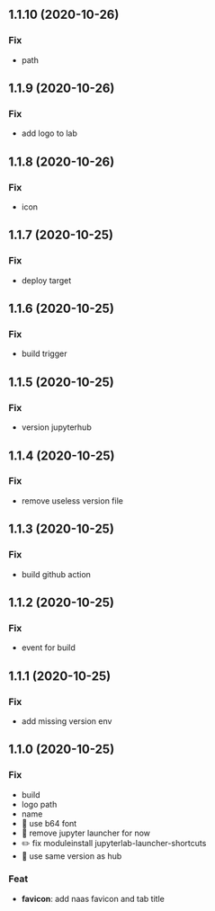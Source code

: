 ## 1.1.10 (2020-10-26)

### Fix

- path

## 1.1.9 (2020-10-26)

### Fix

- add logo to lab

## 1.1.8 (2020-10-26)

### Fix

- icon

## 1.1.7 (2020-10-25)

### Fix

- deploy target

## 1.1.6 (2020-10-25)

### Fix

- build trigger

## 1.1.5 (2020-10-25)

### Fix

- version jupyterhub

## 1.1.4 (2020-10-25)

### Fix

- remove useless version file

## 1.1.3 (2020-10-25)

### Fix

- build github action

## 1.1.2 (2020-10-25)

### Fix

- event for build

## 1.1.1 (2020-10-25)

### Fix

- add missing version env

## 1.1.0 (2020-10-25)

### Fix

- build
- logo path
- name
- :bug: use b64 font
- :bug: remove jupyter launcher for now
- :pencil2: fix moduleinstall  jupyterlab-launcher-shortcuts
- :bug: use same version as hub

### Feat

- **favicon**: add naas favicon and tab title
